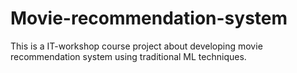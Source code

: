 # Movie-recommendation-system
This is a IT-workshop course project about developing movie recommendation system using traditional ML techniques.
